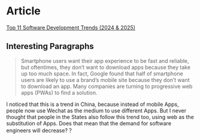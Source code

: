 # Article

[Top 11 Software Development Trends (2024 & 2025)](https://explodingtopics.com/blog/software-development-trends)

## Interesting Paragraphs

> Smartphone users want their app experience to be fast and reliable, but oftentimes, they don’t want to download apps because they take up too much space.
> In fact, Google found that half of smartphone users are likely to use a brand’s mobile site because they don’t want to download an app.
> Many companies are turning to progressive web apps (PWAs) to find a solution.

I noticed that this is a trend in China, because instead of mobile Apps, people now use Wechat as the medium to use different Apps. But I never thought that people in the States also follow this trend too, using web as the substitution of Apps. Does that mean that the demand for software engineers will decrease?？

